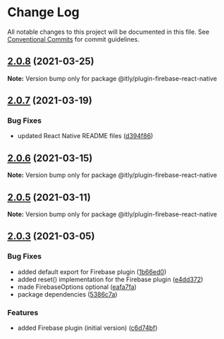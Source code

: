 # Change Log

All notable changes to this project will be documented in this file.
See [Conventional Commits](https://conventionalcommits.org) for commit guidelines.

## [2.0.8](https://github.com/iterativelyhq/itly-sdk/compare/v2.0.7...v2.0.8) (2021-03-25)

**Note:** Version bump only for package @itly/plugin-firebase-react-native





## [2.0.7](https://github.com/iterativelyhq/itly-sdk/compare/v2.0.6...v2.0.7) (2021-03-19)


### Bug Fixes

* updated React Native README files ([d394f86](https://github.com/iterativelyhq/itly-sdk/commit/d394f86b6273e7440e0800a3aab94f548c926c53))





## [2.0.6](https://github.com/iterativelyhq/itly-sdk/compare/v2.0.5...v2.0.6) (2021-03-15)

**Note:** Version bump only for package @itly/plugin-firebase-react-native





## [2.0.5](https://github.com/iterativelyhq/itly-sdk/compare/v2.0.4...v2.0.5) (2021-03-11)

**Note:** Version bump only for package @itly/plugin-firebase-react-native





## [2.0.3](https://github.com/iterativelyhq/itly-sdk/compare/v2.0.2...v2.0.3) (2021-03-05)


### Bug Fixes

* added default export for Firebase plugin ([1b66ed0](https://github.com/iterativelyhq/itly-sdk/commit/1b66ed094c1924a725a76874538c5605049b628e))
* added reset() implementation for the Firebase plugin ([e4dd372](https://github.com/iterativelyhq/itly-sdk/commit/e4dd372c49af6c221734b1f3469880fabf7c42ac))
* made FirebaseOptions optional ([eafa7fa](https://github.com/iterativelyhq/itly-sdk/commit/eafa7fa15d82db51aa324338f7457257e2078e77))
* package dependencies ([5386c7a](https://github.com/iterativelyhq/itly-sdk/commit/5386c7ac7c9c9499b390e584a0ef4a3030dc1f94))


### Features

* added Firebase plugin (initial version) ([c6d74bf](https://github.com/iterativelyhq/itly-sdk/commit/c6d74bf548358b856385821f66f5110f84eef55b))
